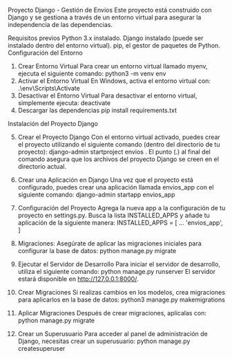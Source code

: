 Proyecto Django - Gestión de Envíos
Este proyecto está construido con Django y se gestiona a través de un entorno virtual para asegurar la independencia de las dependencias.

Requisitos previos
Python 3.x instalado.
Django instalado (puede ser instalado dentro del entorno virtual).
pip, el gestor de paquetes de Python.
Configuración del Entorno

1. Crear Entorno Virtual
   Para crear un entorno virtual llamado myenv, ejecuta el siguiente comando:
   python3 -m venv env
2. Activar el Entorno Virtual
   En Windows, activa el entorno virtual con:
   .\env\Scripts\Activate
3. Desactivar el Entorno Virtual
   Para desactivar el entorno virtual, simplemente ejecuta:
   deactivate
4. Descargar las dependencias
   pip install requirements.txt

Instalación del Proyecto Django

5. Crear el Proyecto Django
   Con el entorno virtual activado, puedes crear el proyecto utilizando el siguiente comando (dentro del directorio de tu proyecto):
   django-admin startproject envios .
   El punto (.) al final del comando asegura que los archivos del proyecto Django se creen en el directorio actual.

6. Crear una Aplicación en Django
   Una vez que el proyecto está configurado, puedes crear una aplicación llamada envios_app con el siguiente comando:
   django-admin startapp envios_app
7. Configuración del Proyecto
   Agrega la nueva app a la configuración de tu proyecto en settings.py. Busca la lista INSTALLED_APPS y añade tu aplicación de la siguiente manera:
   INSTALLED_APPS = [
   ...
   'envios_app',
   ]
8. Migraciones: Asegúrate de aplicar las migraciones iniciales para configurar la base de datos:
   python manage.py migrate

9. Ejecutar el Servidor de Desarrollo
   Para iniciar el servidor de desarrollo, utiliza el siguiente comando:
   python manage.py runserver
   El servidor estará disponible en http://127.0.0.1:8000/.

10. Crear Migraciones
    Si realizas cambios en los modelos, crea migraciones para aplicarlos en la base de datos:
    python3 manage.py makemigrations
11. Aplicar Migraciones
    Después de crear migraciones, aplícalas con:
    python manage.py migrate
12. Crear un Superusuario
    Para acceder al panel de administración de Django, necesitas crear un superusuario:
    python manage.py createsuperuser
